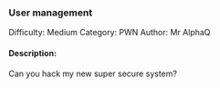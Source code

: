 ### User management

Difficulty: Medium
Category: PWN
Author: Mr AlphaQ

#### Description:

Can you hack my new super secure system?